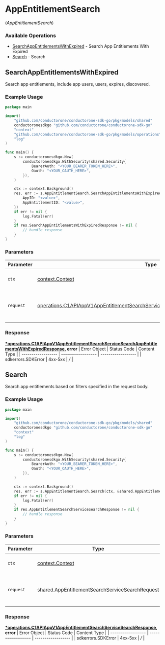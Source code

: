 # AppEntitlementSearch
(*AppEntitlementSearch*)

### Available Operations

* [SearchAppEntitlementsWithExpired](#searchappentitlementswithexpired) - Search App Entitlements With Expired
* [Search](#search) - Search

## SearchAppEntitlementsWithExpired

Search app entitlements, include app users, users, expires, discovered.

### Example Usage

```go
package main

import(
	"github.com/conductorone/conductorone-sdk-go/pkg/models/shared"
	conductoronesdkgo "github.com/conductorone/conductorone-sdk-go"
	"context"
	"github.com/conductorone/conductorone-sdk-go/pkg/models/operations"
	"log"
)

func main() {
    s := conductoronesdkgo.New(
        conductoronesdkgo.WithSecurity(shared.Security{
            BearerAuth: "<YOUR_BEARER_TOKEN_HERE>",
            Oauth: "<YOUR_OAUTH_HERE>",
        }),
    )

    ctx := context.Background()
    res, err := s.AppEntitlementSearch.SearchAppEntitlementsWithExpired(ctx, operations.C1APIAppV1AppEntitlementSearchServiceSearchAppEntitlementsWithExpiredRequest{
        AppID: "<value>",
        AppEntitlementID: "<value>",
    })
    if err != nil {
        log.Fatal(err)
    }
    if res.SearchAppEntitlementsWithExpiredResponse != nil {
        // handle response
    }
}
```

### Parameters

| Parameter                                                                                                                                                                                              | Type                                                                                                                                                                                                   | Required                                                                                                                                                                                               | Description                                                                                                                                                                                            |
| ------------------------------------------------------------------------------------------------------------------------------------------------------------------------------------------------------ | ------------------------------------------------------------------------------------------------------------------------------------------------------------------------------------------------------ | ------------------------------------------------------------------------------------------------------------------------------------------------------------------------------------------------------ | ------------------------------------------------------------------------------------------------------------------------------------------------------------------------------------------------------ |
| `ctx`                                                                                                                                                                                                  | [context.Context](https://pkg.go.dev/context#Context)                                                                                                                                                  | :heavy_check_mark:                                                                                                                                                                                     | The context to use for the request.                                                                                                                                                                    |
| `request`                                                                                                                                                                                              | [operations.C1APIAppV1AppEntitlementSearchServiceSearchAppEntitlementsWithExpiredRequest](../../pkg/models/operations/c1apiappv1appentitlementsearchservicesearchappentitlementswithexpiredrequest.md) | :heavy_check_mark:                                                                                                                                                                                     | The request object to use for the request.                                                                                                                                                             |


### Response

**[*operations.C1APIAppV1AppEntitlementSearchServiceSearchAppEntitlementsWithExpiredResponse](../../pkg/models/operations/c1apiappv1appentitlementsearchservicesearchappentitlementswithexpiredresponse.md), error**
| Error Object       | Status Code        | Content Type       |
| ------------------ | ------------------ | ------------------ |
| sdkerrors.SDKError | 4xx-5xx            | */*                |

## Search

Search app entitlements based on filters specified in the request body.

### Example Usage

```go
package main

import(
	"github.com/conductorone/conductorone-sdk-go/pkg/models/shared"
	conductoronesdkgo "github.com/conductorone/conductorone-sdk-go"
	"context"
	"log"
)

func main() {
    s := conductoronesdkgo.New(
        conductoronesdkgo.WithSecurity(shared.Security{
            BearerAuth: "<YOUR_BEARER_TOKEN_HERE>",
            Oauth: "<YOUR_OAUTH_HERE>",
        }),
    )

    ctx := context.Background()
    res, err := s.AppEntitlementSearch.Search(ctx, &shared.AppEntitlementSearchServiceSearchRequest{})
    if err != nil {
        log.Fatal(err)
    }
    if res.AppEntitlementSearchServiceSearchResponse != nil {
        // handle response
    }
}
```

### Parameters

| Parameter                                                                                                              | Type                                                                                                                   | Required                                                                                                               | Description                                                                                                            |
| ---------------------------------------------------------------------------------------------------------------------- | ---------------------------------------------------------------------------------------------------------------------- | ---------------------------------------------------------------------------------------------------------------------- | ---------------------------------------------------------------------------------------------------------------------- |
| `ctx`                                                                                                                  | [context.Context](https://pkg.go.dev/context#Context)                                                                  | :heavy_check_mark:                                                                                                     | The context to use for the request.                                                                                    |
| `request`                                                                                                              | [shared.AppEntitlementSearchServiceSearchRequest](../../pkg/models/shared/appentitlementsearchservicesearchrequest.md) | :heavy_check_mark:                                                                                                     | The request object to use for the request.                                                                             |


### Response

**[*operations.C1APIAppV1AppEntitlementSearchServiceSearchResponse](../../pkg/models/operations/c1apiappv1appentitlementsearchservicesearchresponse.md), error**
| Error Object       | Status Code        | Content Type       |
| ------------------ | ------------------ | ------------------ |
| sdkerrors.SDKError | 4xx-5xx            | */*                |
